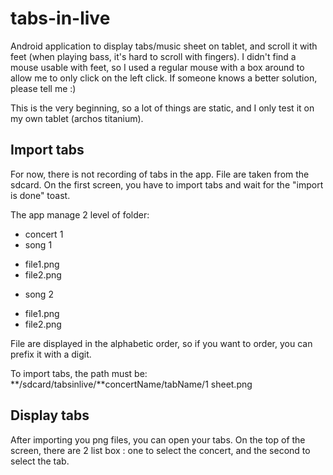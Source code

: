 tabs-in-live
============

Android application to display tabs/music sheet on tablet, and scroll it with feet (when playing bass, it's hard to scroll with fingers).
I didn't find a mouse usable with feet, so I used a regular mouse with a box around to allow me to only click on the left click. If someone knows a better solution, please tell me :)


This is the very beginning, so a lot of things are static, and I only test it on my own tablet (archos titanium).

Import tabs
-----------

For now, there is not recording of tabs in the app. File are taken from the sdcard.
On the first screen, you have to import tabs and wait for the "import is done" toast.

The app manage 2 level of folder:
* concert 1
 * song 1
  - file1.png
  - file2.png
 * song 2
  - file1.png
  - file2.png

File are displayed in the alphabetic order, so if you want to order, you can prefix it with a digit.

To import tabs, the path must be: **/sdcard/tabsinlive/**concertName/tabName/1 sheet.png

Display tabs
------------

After importing you png files, you can open your tabs. On the top of the screen, there are 2 list box : one to select the concert, and the second to select the tab.